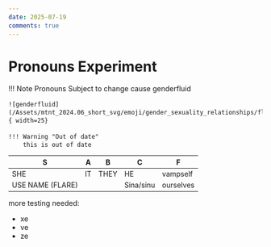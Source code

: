```yaml
---
date: 2025-07-19
comments: true
---
```


# Pronouns Experiment
!!! Note
    Pronouns Subject to change cause genderfluid

    ![genderfluid](/Assets/mtnt_2024.06_short_svg/emoji/gender_sexuality_relationships/flags/genderfluid_flag.svg){ width=25}

    !!! Warning "Out of date"
        this is out of date

<!-- more -->

| S | A | B | C | F |
| - | - | - | - | - |
| SHE | IT | THEY | HE | vampself |
| USE NAME (FLARE) |  | |Sina/sinu| ourselves

more testing needed:

- xe
- ve
- ze